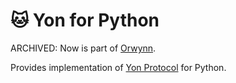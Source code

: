 # 🐱 Yon for Python

ARCHIVED: Now is part of [Orwynn](http://github.com/slimebones/orwynn).

Provides implementation of [Yon Protocol](http://yon.ryzhovalex.com) for Python.
